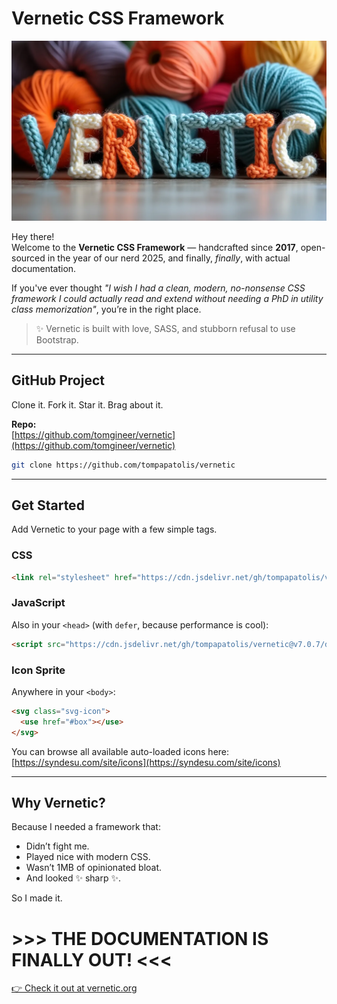 # Vernetic CSS Framework

![Vernetic](hero.webp)

Hey there!  
Welcome to the **Vernetic CSS Framework** — handcrafted since **2017**, open-sourced in the year of our nerd 2025, and finally, _finally_, with actual documentation.

If you've ever thought _"I wish I had a clean, modern, no-nonsense CSS framework I could actually read and extend without needing a PhD in utility class memorization"_, you’re in the right place.

> ✨ Vernetic is built with love, SASS, and stubborn refusal to use Bootstrap.

---

## GitHub Project

Clone it. Fork it. Star it. Brag about it.

**Repo:**  
[https://github.com/tomgineer/vernetic](https://github.com/tomgineer/vernetic)

```bash
git clone https://github.com/tompapatolis/vernetic
```

---

## Get Started

Add Vernetic to your page with a few simple tags.

### CSS

```html
<link rel="stylesheet" href="https://cdn.jsdelivr.net/gh/tompapatolis/vernetic@v7.0.7/dist/css/vernetic.css">
```

### JavaScript

Also in your `<head>` (with `defer`, because performance is cool):

```html
<script src="https://cdn.jsdelivr.net/gh/tompapatolis/vernetic@v7.0.7/dist/js/vernetic.js" defer></script>
```

### Icon Sprite

Anywhere in your `<body>`:

```html
<svg class="svg-icon">
  <use href="#box"></use>
</svg>
```

You can browse all available auto-loaded icons here:  
[https://syndesu.com/site/icons](https://syndesu.com/site/icons)

---

## Why Vernetic?

Because I needed a framework that:

- Didn’t fight me.
- Played nice with modern CSS.
- Wasn’t 1MB of opinionated bloat.
- And looked ✨ sharp ✨.

So I made it.

# >>> THE DOCUMENTATION IS FINALLY OUT! <<<

[👉 Check it out at vernetic.org](https://vernetic.org/)

